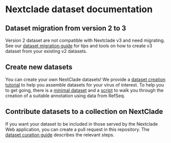 # Nextclade dataset documentation

## Dataset migration from version 2 to 3
Version 2 dataset are not compatible with Nextclade v3 and need migrating.
See our [dataset migration guide](migration-guide-v3.md) for tips and tools on how to create v3 dataset from your existing v2 datasets.

## Create new datasets
You can create your own NextClade datasets!
We provide a [dataset creation tutorial](dataset-creation-guide.md) to help you assemble datasets for your virus of interest. To help you to get going, there is a [minimal dataset](minimal-dataset) and a [script](example-workflow/scripts/generate_from_genbank.py) to walk you through the creation of a suitable annotation using data from RefSeq.

## Contribute datasets to a collection on NextClade

If you want your dataset to be included in those served by the Nextclade Web application, you can create a pull request in this repository.
The [dataset curation guide](dataset-curation-guide.md) describes the relevant steps.
